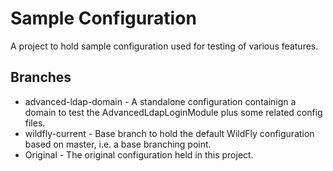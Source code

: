 Sample Configuration
====================

A project to hold sample configuration used for testing of various features.

Branches
--------

 * advanced-ldap-domain - A standalone configuration containign a domain to test the AdvancedLdapLoginModule 
                          plus some related config files.
 * wildfly-current      - Base branch to hold the default WildFly configuration based on master, i.e. a base
                          branching point.
 * Original             - The original configuration held in this project.

